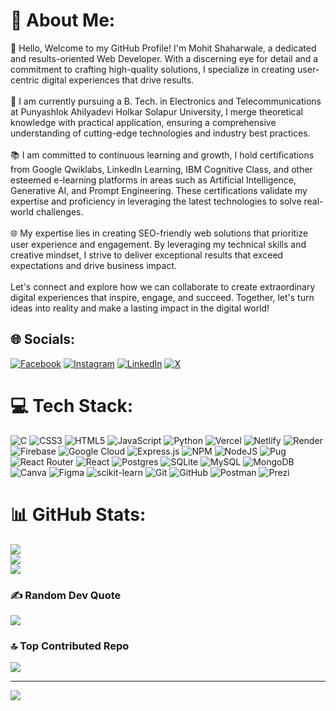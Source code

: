 # 💫 About Me:
👋 Hello, Welcome to my GitHub Profile! I'm Mohit Shaharwale, a dedicated and results-oriented Web Developer. With a discerning eye for detail and a commitment to crafting high-quality solutions, I specialize in creating user-centric digital experiences that drive results.<br><br>🚀 I am currently pursuing a B. Tech. in Electronics and Telecommunications at Punyashlok Ahilyadevi Holkar Solapur University, I merge theoretical knowledge with practical application, ensuring a comprehensive understanding of cutting-edge technologies and industry best practices.<br><br>📚 I am committed to continuous learning and growth, I hold certifications from Google Qwiklabs, LinkedIn Learning, IBM Cognitive Class, and other esteemed e-learning platforms in areas such as Artificial Intelligence, Generative AI, and Prompt Engineering. These certifications validate my expertise and proficiency in leveraging the latest technologies to solve real-world challenges.<br><br>🌐 My expertise lies in creating SEO-friendly web solutions that prioritize user experience and engagement. By leveraging my technical skills and creative mindset, I strive to deliver exceptional results that exceed expectations and drive business impact.<br><br>Let's connect and explore how we can collaborate to create extraordinary digital experiences that inspire, engage, and succeed. Together, let's turn ideas into reality and make a lasting impact in the digital world!


## 🌐 Socials:
[![Facebook](https://img.shields.io/badge/Facebook-%231877F2.svg?logo=Facebook&logoColor=white)](https://facebook.com/mohit.shaharwale) [![Instagram](https://img.shields.io/badge/Instagram-%23E4405F.svg?logo=Instagram&logoColor=white)](https://instagram.com/mohit._.2806) [![LinkedIn](https://img.shields.io/badge/LinkedIn-%230077B5.svg?logo=linkedin&logoColor=white)](https://linkedin.com/in/mohit-shaharwale-634b22282) [![X](https://img.shields.io/badge/X-black.svg?logo=X&logoColor=white)](https://x.com/mohitshaharwale) 

# 💻 Tech Stack:
![C](https://img.shields.io/badge/c-%2300599C.svg?style=plastic&logo=c&logoColor=white) ![CSS3](https://img.shields.io/badge/css3-%231572B6.svg?style=plastic&logo=css3&logoColor=white) ![HTML5](https://img.shields.io/badge/html5-%23E34F26.svg?style=plastic&logo=html5&logoColor=white) ![JavaScript](https://img.shields.io/badge/javascript-%23323330.svg?style=plastic&logo=javascript&logoColor=%23F7DF1E) ![Python](https://img.shields.io/badge/python-3670A0?style=plastic&logo=python&logoColor=ffdd54) ![Vercel](https://img.shields.io/badge/vercel-%23000000.svg?style=plastic&logo=vercel&logoColor=white) ![Netlify](https://img.shields.io/badge/netlify-%23000000.svg?style=plastic&logo=netlify&logoColor=#00C7B7) ![Render](https://img.shields.io/badge/Render-%46E3B7.svg?style=plastic&logo=render&logoColor=white) ![Firebase](https://img.shields.io/badge/firebase-%23039BE5.svg?style=plastic&logo=firebase) ![Google Cloud](https://img.shields.io/badge/GoogleCloud-%234285F4.svg?style=plastic&logo=google-cloud&logoColor=white) ![Express.js](https://img.shields.io/badge/express.js-%23404d59.svg?style=plastic&logo=express&logoColor=%2361DAFB) ![NPM](https://img.shields.io/badge/NPM-%23CB3837.svg?style=plastic&logo=npm&logoColor=white) ![NodeJS](https://img.shields.io/badge/node.js-6DA55F?style=plastic&logo=node.js&logoColor=white) ![Pug](https://img.shields.io/badge/Pug-FFF?style=plastic&logo=pug&logoColor=A86454) ![React Router](https://img.shields.io/badge/React_Router-CA4245?style=plastic&logo=react-router&logoColor=white) ![React](https://img.shields.io/badge/react-%2320232a.svg?style=plastic&logo=react&logoColor=%2361DAFB) ![Postgres](https://img.shields.io/badge/postgres-%23316192.svg?style=plastic&logo=postgresql&logoColor=white) ![SQLite](https://img.shields.io/badge/sqlite-%2307405e.svg?style=plastic&logo=sqlite&logoColor=white) ![MySQL](https://img.shields.io/badge/mysql-4479A1.svg?style=plastic&logo=mysql&logoColor=white) ![MongoDB](https://img.shields.io/badge/MongoDB-%234ea94b.svg?style=plastic&logo=mongodb&logoColor=white) ![Canva](https://img.shields.io/badge/Canva-%2300C4CC.svg?style=plastic&logo=Canva&logoColor=white) ![Figma](https://img.shields.io/badge/figma-%23F24E1E.svg?style=plastic&logo=figma&logoColor=white) ![scikit-learn](https://img.shields.io/badge/scikit--learn-%23F7931E.svg?style=plastic&logo=scikit-learn&logoColor=white) ![Git](https://img.shields.io/badge/git-%23F05033.svg?style=plastic&logo=git&logoColor=white) ![GitHub](https://img.shields.io/badge/github-%23121011.svg?style=plastic&logo=github&logoColor=white) ![Postman](https://img.shields.io/badge/Postman-FF6C37?style=plastic&logo=postman&logoColor=white) ![Prezi](https://img.shields.io/badge/Prezi-%23000000.svg?style=plastic&logo=Prezi&logoColor=white)
# 📊 GitHub Stats:
![](https://github-readme-stats.vercel.app/api?username=mohits2806&theme=radical&hide_border=false&include_all_commits=true&count_private=true)<br/>
![](https://github-readme-streak-stats.herokuapp.com/?user=mohits2806&theme=radical&hide_border=false)<br/>
![](https://github-readme-stats.vercel.app/api/top-langs/?username=mohits2806&theme=radical&hide_border=false&include_all_commits=true&count_private=true&layout=compact)

### ✍️ Random Dev Quote
![](https://quotes-github-readme.vercel.app/api?type=horizontal&theme=radical)

### 🔝 Top Contributed Repo
![](https://github-contributor-stats.vercel.app/api?username=mohits2806&limit=5&theme=radical&combine_all_yearly_contributions=true)

---
[![](https://visitcount.itsvg.in/api?id=mohits2806&icon=0&color=8)](https://visitcount.itsvg.in)

<!-- Proudly created with GPRM ( https://gprm.itsvg.in ) -->
